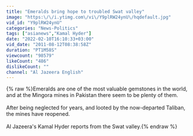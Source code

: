 ```yaml
---
title: "Emeralds bring hope to troubled Swat valley"
image: "https:\/\/i.ytimg.com\/vi\/Y9plRW24ynU\/hqdefault.jpg"
vid_id: "Y9plRW24ynU"
categories: "News-Politics"
tags: ["asianews","Kamal Hyder"]
date: "2022-02-10T16:10:33+03:00"
vid_date: "2011-08-12T08:38:58Z"
duration: "PT1M58S"
viewcount: "98579"
likeCount: "486"
dislikeCount: ""
channel: "Al Jazeera English"
---
```

{% raw %}Emeralds are one of the most valuable gemstones in the world, and at the Mingora mines in Pakistan there seem to be plenty of them.<br /><br />After being neglected for years, and looted by the now-departed Taliban, the mines have reopened. <br /><br />Al Jazeera's  Kamal Hyder reports from the Swat valley.{% endraw %}
